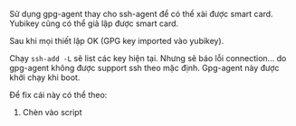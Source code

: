 Sử dụng gpg-agent thay cho ssh-agent để có thể xài được smart card. Yubikey cũng có thể giả lập được smart card.

Sau khi mọi thiết lập OK (GPG key imported vào yubikey).

Chạy `ssh-add -L` sẽ list các key hiện tại. Nhưng sẽ báo lỗi connection... do gpg-agent không được support ssh theo mặc định. Gpg-agent này được khởi chạy khi boot.

Để fix cái này có thể theo:

1. Chèn vào script

